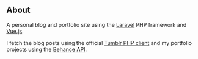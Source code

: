 ## About

A personal blog and portfolio site using the [Laravel](https://laravel.com) PHP framework and [Vue.js](https://vuejs.org).

I fetch the blog posts using the official [Tumblr PHP client](https://github.com/tumblr/tumblr.php) and my portfolio projects using the [Behance API](https://github.com/behance/network_api_php).